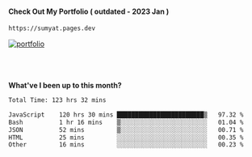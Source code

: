 #### Check Out My Portfolio ( outdated - 2023 Jan ) 
````bash
https://sumyat.pages.dev
````

<a href='https://sumyat.pages.dev/'>
    <img src='https://github.com/sumyat-aung/sumyat-aung/assets/108873224/c9b4f2be-c585-4dd3-84e1-692c3854a6d8' alt='portfolio' align='center' />
</a>


<br />
<br />


<br />
<br />

**What've I been up to this month?**

<!--START_SECTION:waka-->

```txt
Total Time: 123 hrs 32 mins

JavaScript    120 hrs 30 mins ████████████████████████▒   97.32 %
Bash          1 hr 16 mins    ▒░░░░░░░░░░░░░░░░░░░░░░░░   01.04 %
JSON          52 mins         ▒░░░░░░░░░░░░░░░░░░░░░░░░   00.71 %
HTML          25 mins         ░░░░░░░░░░░░░░░░░░░░░░░░░   00.35 %
Other         16 mins         ░░░░░░░░░░░░░░░░░░░░░░░░░   00.23 %
```

<!--END_SECTION:waka-->




